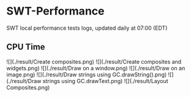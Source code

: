 # SWT-Performance
SWT local performance tests logs, updated daily at 07:00 (EDT)

## CPU Time
![](./result/Create composites.png)
![](./result/Create composites and widgets.png)
![](./result/Draw on a window.png)
![](./result/Draw on an image.png)
![](./result/Draw strings using GC.drawString().png)
![](./result/Draw strings using GC.drawText.png)
![](./result/Layout Composites.png)